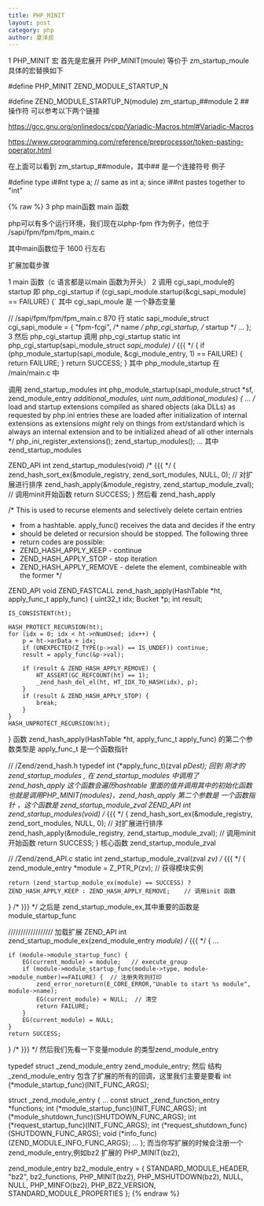 ```yaml
---
title: PHP_MINIT
layout: post
category: php
author: 夏泽民
---
```

1 PHP_MINIT 宏
首先是宏展开
PHP_MINIT(moule) 等价于 zm_startup_moule
具体的宏替换如下

#define PHP_MINIT       ZEND_MODULE_STARTUP_N

#define ZEND_MODULE_STARTUP_N(module)       zm_startup_##module
2 ## 操作符
可以参考以下两个链接

https://gcc.gnu.org/onlinedocs/cpp/Variadic-Macros.html#Variadic-Macros

https://www.cprogramming.com/reference/preprocessor/token-pasting-operator.html

在上面可以看到 zm_startup_##module，其中## 是一个连接符号
例子


#define type i##nt
type a; // same as int a; since i##nt pastes together to "int"
<!-- more -->


{% raw %}
3 php main函数
main 函数

php可以有多个运行环境，我们现在以php-fpm 作为例子，他位于
/sapi/fpm/fpm/fpm_main.c

其中main函数位于 1600 行左右

扩展加载步骤

1 main 函数（c 语言都是以main 函数为开头）
2 调用 cgi_sapi_module的 startup 即 php_cgi_startup
    if (cgi_sapi_module.startup(&cgi_sapi_module)   == FAILURE) {`
其中 cgi_sapi_moule 是 一个静态变量

//  /sapi/fpm/fpm/fpm_main.c   870 行
static sapi_module_struct cgi_sapi_module = {
    "fpm-fcgi",         /* name */
    php_cgi_startup,    /* startup */
    ...
};
3 然后 php_cgi_startup 调用 php_cgi_startup
static int php_cgi_startup(sapi_module_struct *sapi_module) /* {{{ */
{
    if (php_module_startup(sapi_module, &cgi_module_entry, 1) == FAILURE) {
        return FAILURE;
    }
    return SUCCESS;
}
其中 php_module_startup 在 /main/main.c 中

调用 zend_startup_modules
int php_module_startup(sapi_module_struct *sf, zend_module_entry *additional_modules, uint num_additional_modules)
{
    ...
    /* load and startup extensions compiled as shared objects (aka DLLs)
       as requested by php.ini entries
       these are loaded after initialization of internal extensions
       as extensions *might* rely on things from ext/standard
       which is always an internal extension and to be initialized
       ahead of all other internals
     */
    php_ini_register_extensions();
    zend_startup_modules();
    ...
其中 zend_startup_modules

ZEND_API int zend_startup_modules(void) /* {{{ */
{
    zend_hash_sort_ex(&module_registry, zend_sort_modules, NULL, 0);  // 对扩展进行排序
    zend_hash_apply(&module_registry, zend_startup_module_zval);      // 调用minit开始函数
    return SUCCESS;
}
然后看 zend_hash_apply

/* This is used to recurse elements and selectively delete certain entries
 * from a hashtable. apply_func() receives the data and decides if the entry
 * should be deleted or recursion should be stopped. The following three
 * return codes are possible:
 * ZEND_HASH_APPLY_KEEP   - continue
 * ZEND_HASH_APPLY_STOP   - stop iteration
 * ZEND_HASH_APPLY_REMOVE - delete the element, combineable with the former
 */

ZEND_API void ZEND_FASTCALL zend_hash_apply(HashTable *ht, apply_func_t apply_func)
{
    uint32_t idx;
    Bucket *p;
    int result;

    IS_CONSISTENT(ht);

    HASH_PROTECT_RECURSION(ht);
    for (idx = 0; idx < ht->nNumUsed; idx++) {
        p = ht->arData + idx;
        if (UNEXPECTED(Z_TYPE(p->val) == IS_UNDEF)) continue;
        result = apply_func(&p->val);

        if (result & ZEND_HASH_APPLY_REMOVE) {
            HT_ASSERT(GC_REFCOUNT(ht) == 1);
            _zend_hash_del_el(ht, HT_IDX_TO_HASH(idx), p);
        }
        if (result & ZEND_HASH_APPLY_STOP) {
            break;
        }
    }
    HASH_UNPROTECT_RECURSION(ht);
}
函数 zend_hash_apply(HashTable *ht, apply_func_t apply_func) 的第二个参数类型是 apply_func_t 是一个函数指针

//    /Zend/zend_hash.h
typedef int (*apply_func_t)(zval *pDest);
回到 刚才的 zend_startup_modules ,
在 zend_startup_modules 中调用了 zend_hash_apply
这个函数会遍历hashtable 里面的值并调用其中的初始化函数也就是调用PHP_MINIT(modules)，zend_hash_apply 第二个参数是 一个函数指针 ，这个函数是 zend_startup_module_zval
ZEND_API int zend_startup_modules(void) /* {{{ */
{
    zend_hash_sort_ex(&module_registry, zend_sort_modules, NULL, 0);  // 对扩展进行排序
    zend_hash_apply(&module_registry, zend_startup_module_zval);      // 调用minit开始函数
    return SUCCESS;
}
核心函数 zend_startup_module_zval

//  /Zend/zend_API.c
static int zend_startup_module_zval(zval *zv) /* {{{ */
{
    zend_module_entry *module = Z_PTR_P(zv);  // 获得模块实例

    return (zend_startup_module_ex(module) == SUCCESS) ? ZEND_HASH_APPLY_KEEP : ZEND_HASH_APPLY_REMOVE;    // 调用init 函数
}
/* }}} */
之后是 zend_startup_module_ex,其中重要的函数是 module_startup_func

//////////////////   加载扩展
ZEND_API int zend_startup_module_ex(zend_module_entry *module) /* {{{ */
{
...

    if (module->module_startup_func) {
        EG(current_module) = module;   // execute_group 
        if (module->module_startup_func(module->type, module->module_number)==FAILURE) {  // 注册失败则打印
            zend_error_noreturn(E_CORE_ERROR,"Unable to start %s module", module->name);  
            EG(current_module) = NULL;  // 清空
            return FAILURE;
        }
        EG(current_module) = NULL;
    }
    return SUCCESS;
}
/* }}} */
然后我们先看一下变量module 的类型zend_module_entry

typedef struct _zend_module_entry zend_module_entry;
然后 结构 _zend_module_entry 包含了扩展的所有的回调，这里我们主要是要看
int (*module_startup_func)(INIT_FUNC_ARGS);

struct _zend_module_entry {
    ...
    const struct _zend_function_entry *functions;
    int (*module_startup_func)(INIT_FUNC_ARGS);
    int (*module_shutdown_func)(SHUTDOWN_FUNC_ARGS);
    int (*request_startup_func)(INIT_FUNC_ARGS);
    int (*request_shutdown_func)(SHUTDOWN_FUNC_ARGS);
    void (*info_func)(ZEND_MODULE_INFO_FUNC_ARGS);
    ...
};
而当你写扩展的时候会注册一个 zend_module_entry,例如bz2 扩展的
PHP_MINIT(bz2),


zend_module_entry bz2_module_entry = {
    STANDARD_MODULE_HEADER,
    "bz2",
    bz2_functions,
    PHP_MINIT(bz2),
    PHP_MSHUTDOWN(bz2),
    NULL,
    NULL,
    PHP_MINFO(bz2),
    PHP_BZ2_VERSION,
    STANDARD_MODULE_PROPERTIES
};
{% endraw %}


